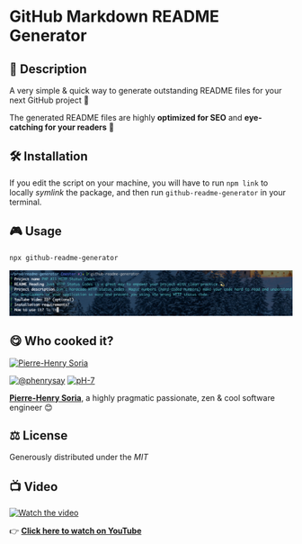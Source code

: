 # GitHub Markdown README Generator

## 📄 Description

A very simple &amp; quick way to generate outstanding README files for your next GitHub project 🚀

The generated README files are highly **optimized for SEO** and **eye-catching for your readers** 🥳

## 🛠 Installation

If you edit the script on your machine, you will have to run `npm link` to locally _symlink_ the package, and then run `github-readme-generator` in your terminal.

## 🎮 Usage

```bash
npx github-readme-generator
```

![GitHub README File Generator](github-readme-generator-usage.png)

## 😋 Who cooked it?

[![Pierre-Henry Soria](https://avatars0.githubusercontent.com/u/1325411?s=200)](https://ph7.me 'My personal website :-)')

[![@phenrysay][twitter-image]](https://twitter.com/phenrysay) [![pH-7][github-image]](https://github.com/pH-7)

**[Pierre-Henry Soria](https://ph7.me)**, a highly pragmatic passionate, zen &amp; cool software engineer 😊

## ⚖️ License

Generously distributed under the _MIT_

<!-- GitHub's Markdown reference links -->

[twitter-image]: https://img.shields.io/badge/Twitter-1DA1F2?style=for-the-badge&logo=twitter&logoColor=white
[github-image]: https://img.shields.io/badge/GitHub-100000?style=for-the-badge&logo=github&logoColor=white

## :tv: Video

[![Watch the video](https://i1.ytimg.com/vi/knK7JMwxl3M/sddefault.jpg)](https://www.youtube.com/watch?v=knK7JMwxl3M)

👉 **[Click here to watch on YouTube](https://www.youtube.com/watch?v=knK7JMwxl3M)**


<!-- Was generated by README Generator CLI on 2021-12-25 https://github.com/pH-7/github-readme-generator-cli -->
